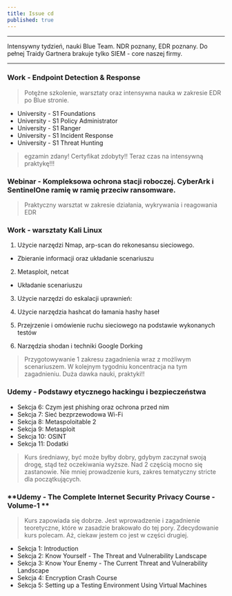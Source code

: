 ```yaml
---
title: Issue cd
published: true
---
```



***

Intensywny tydzień, nauki Blue Team. NDR poznany, EDR poznany. Do pełnej Traidy Gartnera brakuje tylko SIEM - core naszej firmy.

***

### [](#header-3) Work - Endpoint Detection & Response

> Potężne szkolenie, warsztaty oraz intensywna nauka w zakresie EDR po Blue stronie.

* University - S1 Foundations
* University - S1 Policy Administrator
* University - S1 Ranger
* University - S1 Incident Response
* University - S1 Threat Hunting

> egzamin zdany! Certyfikat zdobyty!! Teraz czas na intensywną praktykę!!!

### [](#header-3) Webinar - Kompleksowa ochrona stacji roboczej. CyberArk i SentinelOne ramię w ramię przeciw ransomware.

> Praktyczny warsztat w zakresie działania, wykrywania i reagowania EDR

### [](#header-3) Work - warsztaty Kali Linux

1. Użycie narzędzi Nmap, arp-scan do rekonesansu sieciowego.
- Zbieranie informacji oraz układanie scenariuszu

2. Metasploit, netcat
- Układanie scenariuszu

3. Użycie narzędzi do eskalacji uprawnień:

4. Użycie narzędzia hashcat do łamania hashy haseł

5. Przejrzenie i omówienie ruchu sieciowego na podstawie wykonanych testów

6. Narzędzia shodan i techniki Google Dorking

> Przygotowywanie 1 zakresu zagadnienia wraz z możliwym scenariuszem. W kolejnym tygodniu koncentracja na tym zagadnieniu. Duża dawka nauki, praktyki!!

### [](#header-3) **Udemy - Podstawy etycznego hackingu i bezpieczeństwa**

* Sekcja 6: Czym jest phishing oraz ochrona przed nim
* Sekcja 7: Sieć bezprzewodowa Wi-Fi
* Sekcja 8: Metaspoloitable 2
* Sekcja 9: Metasploit
* Sekcja 10: OSINT
* Sekcja 11: Dodatki

> Kurs średniawy, być może byłby dobry, gdybym zaczynał swoją drogę, stąd też oczekiwania wyższe. Nad 2 częścią mocno się zastanowie. Nie mniej prowadzenie kurs, zakres tematyczny stricte dla początkujących.

### [](#header-3) **Udemy - The Complete Internet Security Privacy Course - Volume-1 **

> Kurs zapowiada się dobrze. Jest wprowadzenie i zagadnienie teoretyczne, które w zasadzie brakowało do tej pory. Zdecydowanie kurs polecam. Aż, ciekaw jestem co jest w części drugiej.

* Sekcja 1: Introduction
* Sekcja 2: Know Yourself - The Threat and Vulnerability Landscape
* Sekcja 3: Know Your Enemy - The Current Threat and Vulnerability Landscape
* Sekcja 4: Encryption Crash Course
* Sekcja 5: Setting up a Testing Environment Using Virtual Machines